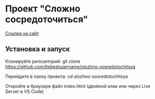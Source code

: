 # Проект "Сложно сосредоточиться"
[Ссылка на сайт](https://itsbestusername.github.io/slozhno-sosredotochitsya/)
## Установка и запуск
Клонируйте репозиторий: git clone https://github.com/itsbestusername/slozhno-sosredotochitsya

Перейдите в папку проекта: cd slozhno-sosredotochitsya

Откройте в браузере файл index.html (двойной клик или через Live Server в VS Code)
